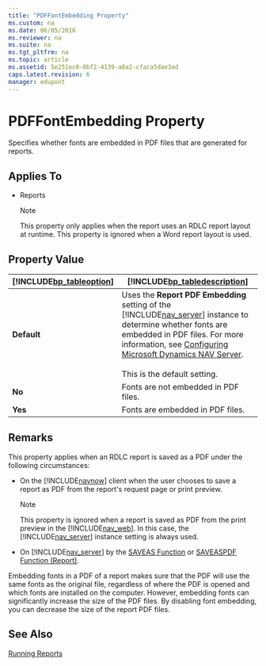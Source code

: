 ```yaml
---
title: "PDFFontEmbedding Property"
ms.custom: na
ms.date: 06/05/2016
ms.reviewer: na
ms.suite: na
ms.tgt_pltfrm: na
ms.topic: article
ms.assetid: 5e251ec0-0bf2-4139-a8a2-cfaca5dae3ad
caps.latest.revision: 6
manager: edupont
---
```

# PDFFontEmbedding Property
Specifies whether fonts are embedded in PDF files that are generated for reports.  
  
## Applies To  
  
-   Reports  
  
    > [!NOTE]  
    >  This property only applies when the report uses an RDLC report layout at runtime. This property is ignored when a Word report layout is used.  
  
## Property Value  
  
|[!INCLUDE[bp_tableoption](../dynamics-nav/includes/bp_tableoption_md.md)]|[!INCLUDE[bp_tabledescription](../dynamics-nav/includes/bp_tabledescription_md.md)]|  
|----------------------------------|---------------------------------------|  
|**Default**|Uses the **Report PDF Embedding** setting of the [!INCLUDE[nav_server](../dynamics-nav/includes/nav_server_md.md)] instance to determine whether fonts are embedded in PDF files. For more information, see [Configuring Microsoft Dynamics NAV Server](../dynamics-nav/Configuring-Microsoft-Dynamics-NAV-Server.md).<br /><br /> This is the default setting.|  
|**No**|Fonts are not embedded in PDF files.|  
|**Yes**|Fonts are embedded in PDF files.|  
  
## Remarks  
 This property applies when an RDLC report is saved as a PDF under the following circumstances:  
  
-   On the [!INCLUDE[navnow](../dynamics-nav/includes/navnow_md.md)] client when the user chooses to save a report as PDF from the report's request page or print preview.  
  
    > [!NOTE]  
    >  This property is ignored when a report is saved as PDF from the print preview in the [!INCLUDE[nav_web](../dynamics-nav/includes/nav_web_md.md)]. In this case, the [!INCLUDE[nav_server](../dynamics-nav/includes/nav_server_md.md)] instance setting is always used.  
  
-   On [!INCLUDE[nav_server](../dynamics-nav/includes/nav_server_md.md)] by the [SAVEAS Function](../dynamics-nav/SAVEAS-Function.md) or [SAVEASPDF Function \(Report\)](../dynamics-nav/SAVEASPDF-Function--Report-.md).  
  
 Embedding fonts in a PDF of a report makes sure that the PDF will use the same fonts as the original file, regardless of where the PDF is opened and which fonts are installed on the computer. However, embedding fonts can significantly increase the size of the PDF files. By disabling font embedding, you can decrease the size of the report PDF files.  
  
## See Also  
 [Running Reports](../dynamics-nav/Running-Reports.md)